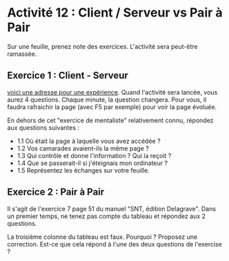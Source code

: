 # Activité 12 : Client / Serveur vs Pair à Pair

Sur une feuille, prenez note des exercices. L'activité sera peut-être ramassée. 

## Exercice 1 : Client - Serveur

[voici une adresse pour une expérience](http://172.22.000.000/snt/). 
Quand l'activité sera lancée, vous aurez 4 questions. Chaque minute, la question changera. Pour vous, il faudra rafraichir la page (avec F5 par exemple) pour voir la page évoluée. 

En dehors de cet "exercice de mentaliste" relativement connu, répondez aux questions suivantes : 
- 1.1 Où était la page à laquelle vous avez accédée ? 
- 1.2 Vos camarades avaient-ils la même page ? 
- 1.3 Qui contrôle et donne l'information ? Qui la reçoit ? 
- 1.4 Que se passerait-il si j'éteignais mon ordinateur ?
- 1.5 Représentez les échanges sur votre feuille.

## Exercice 2 : Pair à Pair 

Il s'agit de l'exercice 7 page 51 du manuel "SNT, édition Delagrave". Dans un premier temps, ne tenez pas compte du tableau et répondez aux 2 questions. 

La troisième colonne du tableau est faux. Pourquoi ? Proposez une correction. Est-ce que cela répond à l'une des deux questions de l'exercise ? 
